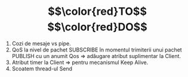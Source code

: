 # $$\color{red}TO$$ $$\color{red}DO$$
1. Cozi de mesaje vs pipe.
2. QoS la nivel de pachet SUBSCRIBE în momentul trimiterii unui pachet PUBLISH cu un anumit Qos => adăugare atribut suplimentar la Client.
3. Atribut timer la Client => pentru mecanismul Keep Alive.
4. Scoatem thread-ul Send

<!--- 
$$\color{grey}Andrei$$
$$\color{green}Denisa$$
✅ marchează că acea parte a fost scrisă și urmează să fie verificată
--->
